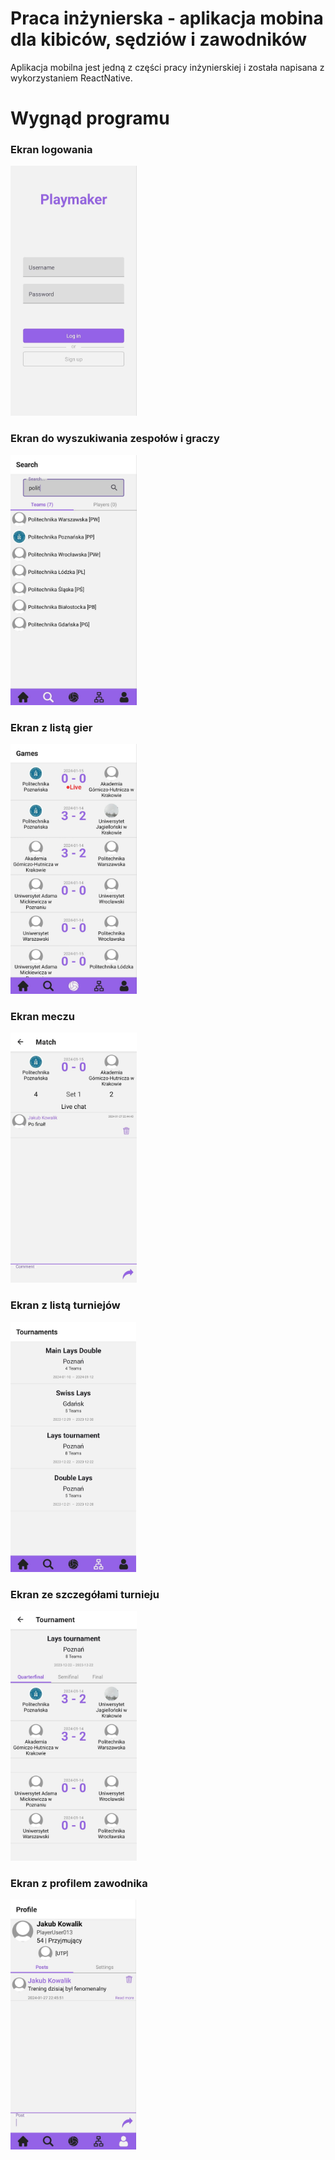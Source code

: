 # Praca inżynierska - aplikacja mobina dla kibiców, sędziów i zawodników

Aplikacja mobilna jest jedną z części pracy inżynierskiej i została napisana z wykorzystaniem ReactNative.

# Wygnąd programu
### Ekran logowania
<img src="screenshots/ss1.jpg" height="400">

### Ekran do wyszukiwania zespołów i graczy
<img src="screenshots/ss2.jpg" height="400">

### Ekran z listą gier
<img src="screenshots/ss3.jpg" height="400">

### Ekran meczu
<img src="screenshots/ss4.jpg" height="400">

### Ekran z listą turniejów
<img src="screenshots/ss5.jpg" height="400">

### Ekran ze szczegółami turnieju
<img src="screenshots/ss6.jpg" height="400">

### Ekran z profilem zawodnika
<img src="screenshots/ss7.jpg" height="400">